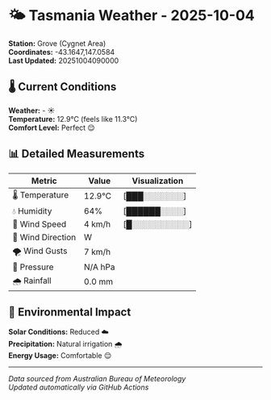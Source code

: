 # 🌤️ Tasmania Weather - 2025-10-04

**Station:** Grove (Cygnet Area)  
**Coordinates:** -43.1647,147.0584  
**Last Updated:** 20251004090000

## 🌡️ Current Conditions

**Weather:** - ☀️  
**Temperature:** 12.9°C (feels like 11.3°C)  
**Comfort Level:** Perfect 😌

## 📊 Detailed Measurements

| Metric | Value | Visualization |
|--------|-------|---------------|
| 🌡️ Temperature | 12.9°C | [███░░░░░░░] |
| 💧 Humidity | 64% | [██████░░░░] |
| 💨 Wind Speed | 4 km/h | [█░░░░░░░░░░] |
| 🧭 Wind Direction | W | |
| 🌪️ Wind Gusts | 7 km/h | |
| 🔽 Pressure | N/A hPa | |
| 🌧️ Rainfall | 0.0 mm | |

## 🌱 Environmental Impact

**Solar Conditions:** Reduced ☁️  
**Precipitation:** Natural irrigation 🌧️  
**Energy Usage:** Comfortable 😌

---
*Data sourced from Australian Bureau of Meteorology*  
*Updated automatically via GitHub Actions*
